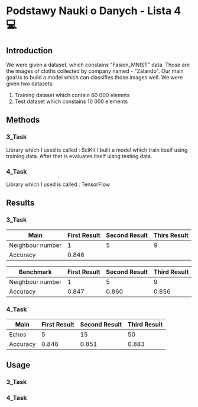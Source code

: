# Podstawy Nauki o Danych - Lista 4 :computer:
## Introduction
We were given a dataset, which constains "Fasion_MNIST" data. Those are the images of cloths collected by company named - "Zalando". Our main goal is to build a model which can classifies those images well.
We were given two datasets:
  1. Training dataset which contain 60 000 elemnts
  2. Test dataset which constains 10 000 elements
## Methods
### 3_Task
Library which I used is called : SciKit
I built a model which train itself using training data. After that is evaluates itself uisng testing data.


### 4_Task
Library which I used is called : TensorFlow

## Results
### 3_Task
| Main              | First Result  | Second Result | Thirs Result |
| ------------------| ------------- | ------------- | ------------ |
| Neighbour number  | 1             | 5             | 9            |
| Accuracy          | 0.846         |               |              |

| Benchmark         | First Result  | Second Result | Third Result |
| ------------------| ------------- | ------------- | ------------ |
| Neighbour number  | 1             | 5             | 9            |
| Accuracy          | 0.847         | 0.860         | 0.856        |

### 4_Task
| Main              | First Result  | Second Result | Third Result |
| ------------------| ------------- | ------------- | ------------ |
| Echos             | 5             | 15            | 50           |
| Accuracy          | 0.846         | 0.851         | 0.883        |

## Usage
### 3_Task

### 4_Task



